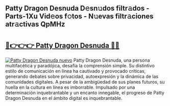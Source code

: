 ## Patty Dragon Desnuda D𝚎sn𝚞dos filtr𝚊dos - Parts-1Xu Vid𝚎os f𝚘tos - N𝚞evas filtr𝚊ciones atr𝚊ctivas QpMHz

# <h2><a href="http://mb06yr.tromn.icu/?c=Patty+Dragon+Desnuda">🔗👉👉👉 Patty Dragon Desnuda 🔗🔗</a></h2>

[![Patty Dragon Desnuda nuevo](https://i.imgur.com/pEAQMta.gif)](http://mb06yr.tromn.icu/?c=Patty+Dragon+Desnuda)
Patty Dragon Desnuda, una persona multifacética y paradójica, desafía la comprensión simple. Su distintivo estilo de comunicación en línea ha cautivado y provocado críticas, generando debates sobre privacidad, autoexpresión y la dinámica de las comunidades digitales. A pesar de la ambigüedad de sus planes futuros, su huella en la cultura en línea es imborrable. Impulsado por una determinación inquebrantable y un encanto innegable, el progreso de Patty Dragon Desnuda en el ámbito digital es inquebrantable.
